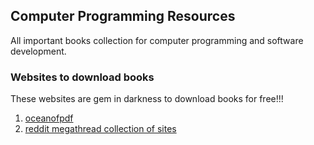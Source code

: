## Computer Programming Resources

All important books collection for computer programming and software development.

### Websites to download books

These websites are gem in darkness to download books for free!!!

1. [oceanofpdf](https://oceanofpdf.com/)
2. [reddit megathread collection of sites](https://old.reddit.com/r/Piracy/wiki/megathread/books)